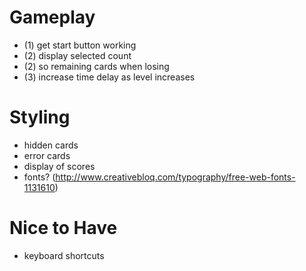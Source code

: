 # Gameplay
* (1) get start button working
* (2) display selected count
* (2) so remaining cards when losing
* (3) increase time delay as level increases

# Styling
* hidden cards
* error cards
* display of scores
* fonts? (http://www.creativebloq.com/typography/free-web-fonts-1131610)

# Nice to Have
* keyboard shortcuts